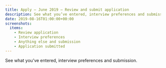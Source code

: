 ```yaml
---
title: Apply – June 2019 – Review and submit application
description: See what you’ve entered, interview preferences and submission
date: 2019-08-16T01:00:00+00:00
screenshots:
  items:
    - Review application
    - Interview preferences
    - Anything else and submission
    - Application submitted
---
```


See what you’ve entered, interview preferences and submission.
